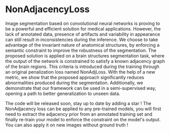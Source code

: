 # NonAdjacencyLoss
Image segmentation based on convolutional neural networks is proving to be a powerful and efficient solution for medical applications. However, the lack of annotated data, presence of artifacts and variability in appearance can still result in inconsistencies during the inference. We choose to take advantage of the invariant nature of anatomical structures, by enforcing a semantic constraint to improve the robustness of the segmentation. The proposed solution is applied on a brain structures segmentation task, where the output of the network is constrained to satisfy a known adjacency graph of the brain regions. This criteria is introduced during the training through an original penalization loss named NonAdjLoss. With the help of a new metric, we show that the proposed approach significantly reduces abnormalities produced during the segmentation. Additionally, we demonstrate that our framework can be used in a semi-supervised way, opening a path to better generalization to unseen data.


The code will be released soon, stay up to date by adding a star !
The NonAdjacency loss can be applied to any pre-trained models, you will first need to extract the adjacency prior from an annotated training set and finally re-train your model to enforce the constraint on the model's output. You can also apply it on new images without ground truth !
